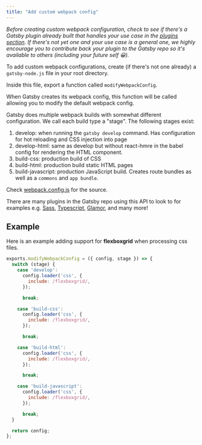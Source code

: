 ```yaml
---
title: "Add custom webpack config"
---
```


_Before creating custom webpack configuration, check to see if there's a Gatsby
plugin already built that handles your use case in the [plugins section](/docs/plugins/).
If there's not yet one and your use case is a general one, we highly encourage
you to contribute back your plugin to the Gatsby repo so it's available to
others (including your future self 😀)._

To add custom webpack configurations, create (if there's not one already)
a `gatsby-node.js` file in your root directory.

Inside this file, export a function called `modifyWebpackConfig`.

When Gatsby creates its webpack config, this function will be called allowing you to modify the default
webpack config.

Gatsby does multiple webpack builds with somewhat different configuration. We
call each build type a "stage". The following stages exist:

1. develop: when running the `gatsby develop` command. Has configuration for hot reloading and CSS injection into page
2. develop-html: same as develop but without react-hmre in the babel config for rendering the HTML component.
3. build-css: production build of CSS
4. build-html: production build static HTML pages
5. build-javascript: production JavaScript build. Creates route bundles as well as a `commons` and `app bundle`.

Check [webpack.config.js](https://github.com/gatsbyjs/gatsby/blob/master/packages/gatsby/src/utils/webpack.config.js) for the source.

There are many plugins in the Gatsby repo using this API to look to for examples e.g. [Sass](/packages/gatsby-plugin-sass/), [Typescript](/packages/gatsby-plugin-typescript/), [Glamor](/packages/gatsby-plugin-glamor/), and many more!


## Example

Here is an example adding support for **flexboxgrid** when processing css files.

```js
exports.modifyWebpackConfig = ({ config, stage }) => {
  switch (stage) {
    case 'develop':
      config.loader('css', {
        include: /flexboxgrid/,
      });

      break;

    case 'build-css':
      config.loader('css', {
        include: /flexboxgrid/,
      });

      break;

    case 'build-html':
      config.loader('css', {
        include: /flexboxgrid/,
      });

      break;

    case 'build-javascript':
      config.loader('css', {
        include: /flexboxgrid/,
      });

      break;
  }

  return config;
};
```
